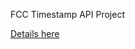 FCC Timestamp API Project

[Details here](https://www.freecodecamp.com/challenges/timestamp-microservice)